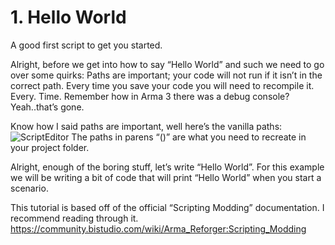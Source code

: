 # 1. Hello World
A good first script to get you started.

Alright, before we get into how to say “Hello World” and such we need to go over some quirks:
Paths are important; your code will not run if it isn’t in the correct path.
Every time you save your code you will need to recompile it. Every. Time.
Remember how in Arma 3 there was a debug console? Yeah..that’s gone.

Know how I said paths are important, well here’s the vanilla paths:
![ScriptEditor](https://i.imgur.com/0B1VqoL.png)
The paths in parens “()” are what you need to recreate in your project folder.

Alright, enough of the boring stuff, let’s write “Hello World”. For this example we will be writing a bit of code that will print “Hello World” when you start a scenario.

This tutorial is based off of the official “Scripting Modding” documentation. I recommend reading through it.
https://community.bistudio.com/wiki/Arma_Reforger:Scripting_Modding

